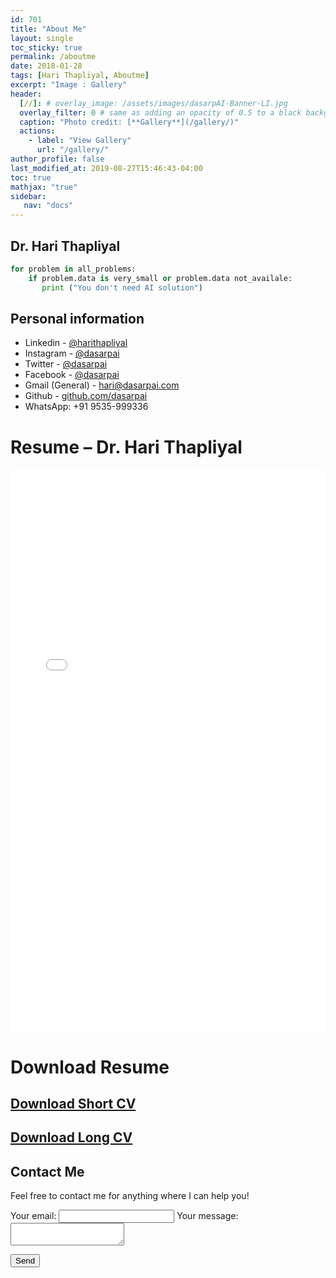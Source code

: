 ```yaml
---
id: 701    
title: "About Me"
layout: single
toc_sticky: true
permalink: /aboutme
date: 2018-01-28
tags: [Hari Thapliyal, Aboutme]
excerpt: "Image : Gallery"
header:
  [//]: # overlay_image: /assets/images/dasarpAI-Banner-LI.jpg
  overlay_filter: 0 # same as adding an opacity of 0.5 to a black background
  caption: "Photo credit: [**Gallery**](/gallery/)"
  actions:
    - label: "View Gallery"
      url: "/gallery/"
author_profile: false
last_modified_at: 2019-08-27T15:46:43-04:00
toc: true
mathjax: "true"
sidebar:
   nav: "docs"
---
```




## Dr. Hari Thapliyal

```python
for problem in all_problems:
    if problem.data is very_small or problem.data not_availale:
	   print ("You don't need AI solution")
```

<!--
Photo Gallery
===
![](/images/dasarpAI-Banner-LI.jpg)
-->


## Personal information
- Linkedin - [@harithapliyal](https://www.linkedin.com/in/harithapliyal/)
- Instagram - [@dasarpai](https://www.instagram.com/dasarpai/)
- Twitter - [@dasarpai](https://twitter.com/dasarpai)
- Facebook - [@dasarpai](https://www.facebook.com/dasarpai/)
- Gmail (General) - [hari@dasarpai.com](mailto:hari@dasarpai.com)
- Github - [github.com/dasarpai](https://github.com/dasarpai)  
- WhatsApp: +91 9535-999336 


# Resume – Dr. Hari Thapliyal

<iframe src="/assets/docs/HariThapliyal_DS_CV.pdf" style="width:100%; height:900px;" frameborder="0" allowfullscreen></iframe>

# Download Resume

## [Download Short CV](/assets/docs/HariThapliyal_DS_CV-2page.pdf)

## [Download Long CV](/assets/docs/HariThapliyal_DS_CV.pdf)

## Contact Me

Feel free to contact me for anything where I can help you!

<form
  action="https://formspree.io/xbjznznp"
  method="POST"
>
  <label>
    Your email:
    <input type="text" name="_replyto">
  </label>
  <label>
    Your message:
    <textarea name="message"></textarea>
  </label>

  <!-- your other form fields go here -->

<button type="submit">Send</button>

</form>
